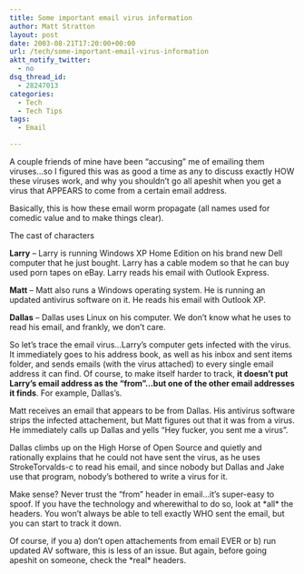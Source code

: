 ```yaml
---
title: Some important email virus information
author: Matt Stratton
layout: post
date: 2003-08-21T17:20:00+00:00
url: /tech/some-important-email-virus-information
aktt_notify_twitter:
  - no
dsq_thread_id:
  - 28247013
categories:
  - Tech
  - Tech Tips
tags:
  - Email

---
```

A couple friends of mine have been &#8220;accusing&#8221; me of emailing them viruses&#8230;so I figured this was as good a time as any to discuss exactly HOW these viruses work, and why you shouldn&#8217;t go all apeshit when you get a virus that APPEARS to come from a certain email address.

Basically, this is how these email worm propagate (all names used for comedic value and to make things clear).

The cast of characters

**Larry** &#8211; Larry is running Windows XP Home Edition on his brand new Dell computer that he just bought. Larry has a cable modem so that he can buy used porn tapes on eBay. Larry reads his email with Outlook Express.

**Matt** &#8211; Matt also runs a Windows operating system. He is running an updated antivirus software on it. He reads his email with Outlook XP.

**Dallas** &#8211; Dallas uses Linux on his computer. We don&#8217;t know what he uses to read his email, and frankly, we don&#8217;t care.

So let&#8217;s trace the email virus&#8230;Larry&#8217;s computer gets infected with the virus. It immediately goes to his address book, as well as his inbox and sent items folder, and sends emails (with the virus attached) to every single email address it can find. Of course, to make itself harder to track, **it doesn&#8217;t put Larry&#8217;s email address as the &#8220;from&#8221;&#8230;but one of the other email addresses it finds**. For example, Dallas&#8217;s.

Matt receives an email that appears to be from Dallas. His antivirus software strips the infected attachement, but Matt figures out that it was from a virus. He immediately calls up Dallas and yells &#8220;Hey fucker, you sent me a virus&#8221;.

Dallas climbs up on the High Horse of Open Source and quietly and rationally explains that he could not have sent the virus, as he uses StrokeTorvalds-c to read his email, and since nobody but Dallas and Jake use that program, nobody&#8217;s bothered to write a virus for it.

Make sense? Never trust the &#8220;from&#8221; header in email&#8230;it&#8217;s super-easy to spoof. If you have the technology and wherewithal to do so, look at \*all\* the headers. You won&#8217;t always be able to tell exactly WHO sent the email, but you can start to track it down.

Of course, if you a) don&#8217;t open attachements from email EVER or b) run updated AV software, this is less of an issue. But again, before going apeshit on someone, check the \*real\* headers.
